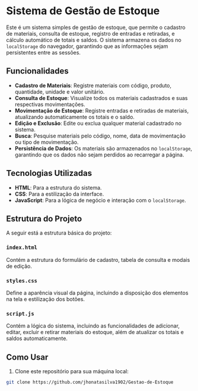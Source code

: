 # Sistema de Gestão de Estoque

Este é um sistema simples de gestão de estoque, que permite o cadastro de materiais, consulta de estoque, registro de entradas e retiradas, e cálculo automático de totais e saldos. O sistema armazena os dados no `localStorage` do navegador, garantindo que as informações sejam persistentes entre as sessões.

## Funcionalidades

- **Cadastro de Materiais**: Registre materiais com código, produto, quantidade, unidade e valor unitário.
- **Consulta de Estoque**: Visualize todos os materiais cadastrados e suas respectivas movimentações.
- **Movimentação de Estoque**: Registre entradas e retiradas de materiais, atualizando automaticamente os totais e o saldo.
- **Edição e Exclusão**: Edite ou exclua qualquer material cadastrado no sistema.
- **Busca**: Pesquise materiais pelo código, nome, data de movimentação ou tipo de movimentação.
- **Persistência de Dados**: Os materiais são armazenados no `localStorage`, garantindo que os dados não sejam perdidos ao recarregar a página.

## Tecnologias Utilizadas

- **HTML**: Para a estrutura do sistema.
- **CSS**: Para a estilização da interface.
- **JavaScript**: Para a lógica de negócio e interação com o `localStorage`.

## Estrutura do Projeto

A seguir está a estrutura básica do projeto:


### `index.html`

Contém a estrutura do formulário de cadastro, tabela de consulta e modais de edição.

### `styles.css`

Define a aparência visual da página, incluindo a disposição dos elementos na tela e estilização dos botões.

### `script.js`

Contém a lógica do sistema, incluindo as funcionalidades de adicionar, editar, excluir e retirar materiais do estoque, além de atualizar os totais e saldos automaticamente.

## Como Usar

1. Clone este repositório para sua máquina local:

```bash
git clone https://github.com/jhonatasilva1902/Gestao-de-Estoque

